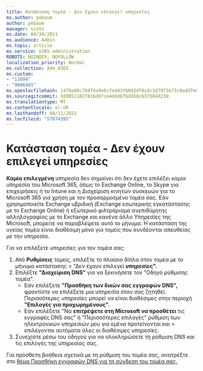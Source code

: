 ```yaml
---
title: Κατάσταση τομέα - Δεν έχουν επιλεγεί υπηρεσίες
ms.author: pebaum
author: pebaum
manager: scotv
ms.date: 04/30/2021
ms.audience: Admin
ms.topic: article
ms.service: o365-administration
ROBOTS: NOINDEX, NOFOLLOW
localization_priority: Normal
ms.collection: Adm_O365
ms.custom:
- "11094"
- "9006491"
ms.openlocfilehash: 1476a88c7b974a9e6cfe443f6842df8cdc3d7073a73c0add7e6f183dd0528de1
ms.sourcegitcommit: 920051182781bd97ce4d4d6fbd268cb37b84d239
ms.translationtype: MT
ms.contentlocale: el-GR
ms.lasthandoff: 08/11/2021
ms.locfileid: "57874395"
---
```

# <a name="domain-status---no-services-selected"></a>Κατάσταση τομέα - Δεν έχουν επιλεγεί υπηρεσίες

**Καμία επιλεγμένη** υπηρεσία δεν σημαίνει ότι δεν έχετε επιλέξει καμία υπηρεσία του Microsoft 365, όπως το Exchange Online, το Skype για επιχειρήσεις ή το Intune και η Διαχείριση κινητών συσκευών για το Microsoft 365 για χρήση με τον προσαρμοσμένο τομέα σας. Εάν χρησιμοποιείτε Exchange υβριδική (Exchange εσωτερικής εγκατάστασης με το Exchange Online) ή εξωτερικό φιλτράρισμα ανεπιθύμητης αλληλογραφίας με το Exchange και κανένα άλλο Υπηρεσίες της Microsoft, μπορείτε να παραβλέψετε αυτό το μήνυμα. Η κατάσταση της υγείας τομέα είναι διαθέσιμη μόνο για τομείς που συνδέονται απευθείας με την υπηρεσία.

Για να επιλέξετε υπηρεσίες για τον τομέα σας:

1. Από **Ρυθμίσεις** τομείς, επιλέξτε το πλαίσιο δίπλα στον τομέα με το μήνυμα κατάστασης  >  [](https://admin.microsoft.com/Adminportal/Home)"Δεν έχουν επιλεγεί **υπηρεσίες".**
1. Επιλέξτε **"Διαχείριση DNS"** για να ξεκινήσετε τον "Οδηγό ρύθμισης τομέα".
    - Εάν επιλέξετε **"Προσθήκη των δικών σας εγγραφών DNS",** φροντίστε να επιλέξετε μια υπηρεσία όταν σας ζητηθεί. Περισσότερες υπηρεσίες μπορεί να είναι διαθέσιμες στην περιοχή **"Επιλογές για προχωρημένους".**
    - Εάν επιλέξετε "Να **επιτρέψετε στη Microsoft να προσθέτει** τις εγγραφές DNS σας" ή "Περισσότερες επιλογές" ρύθμιση των ηλεκτρονικών υπηρεσιών μου για εμένα προτείνονται και   >   επιλέγονται αυτόματα όλες οι διαθέσιμες υπηρεσίες.
1. Συνεχίστε μέσω του οδηγού για να ολοκληρώσετε τη ρύθμιση DNS και τις επιλογές της υπηρεσίας σας.
 
Για πρόσθετη βοήθεια σχετικά με τη ρύθμιση του τομέα σας, ανατρέξτε στο [θέμα Προσθήκη εγγραφών DNS για τη σύνδεση του τομέα σας.](https://docs.microsoft.com/microsoft-365/admin/get-help-with-domains/create-dns-records-at-any-dns-hosting-provider)

